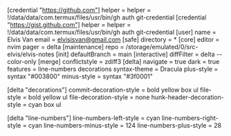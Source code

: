 [credential "https://github.com"]
	helper = 
	helper = !/data/data/com.termux/files/usr/bin/gh auth git-credential
[credential "https://gist.github.com"]
	helper = 
	helper = !/data/data/com.termux/files/usr/bin/gh auth git-credential
[user]
	name = Elvis Van
	email = elvisisvan@gmail.com
[safe]
	directory = *
[core]
	editor = nvim
	pager = delta
[maintenance]
	repo = /storage/emulated/0/src-elvis/elvis-notes
[init]
	defaultBranch = main
[interactive]
	diffFilter = delta --color-only
[merge]
	conflictstyle = zdiff3
[delta]
	navigate = true
    dark = true
    features = line-numbers decorations
    syntax-theme = Dracula
    plus-style = syntax "#003800"
    minus-style = syntax "#3f0001"

[delta "decorations"]
    commit-decoration-style = bold yellow box ul
    file-style = bold yellow ul
    file-decoration-style = none
    hunk-header-decoration-style = cyan box ul

[delta "line-numbers"]
    line-numbers-left-style = cyan
    line-numbers-right-style = cyan
    line-numbers-minus-style = 124
    line-numbers-plus-style = 28


